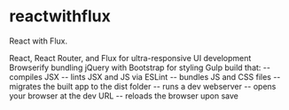 # reactwithflux
React with Flux. 

React, React Router, and Flux for ultra-responsive UI development
Browserify bundling
jQuery with Bootstrap for styling
Gulp build that:
-- compiles JSX
-- lints JSX and JS via ESLint
-- bundles JS and CSS files
-- migrates the built app to the dist folder
-- runs a dev webserver
-- opens your browser at the dev URL
-- reloads the browser upon save
